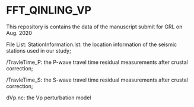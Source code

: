 # FFT_QINLING_VP
This repository is contains the data of the manuscript submit for GRL on Aug. 2020

File List:
StationInformation.lst:
  the location information of the seismic stations used in our study;
  
/TravleTime_P:
  the P-wave travel time residual measurements after crustal correction;
  
/TravleTime_S:
  the S-wave travel time residual measurements after crustal correction;
  
dVp.nc:
  the Vp perturbation model 
  
